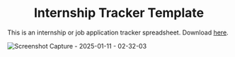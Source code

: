 <h1 align=center>Internship Tracker Template</h1>

This is an internship or job application tracker spreadsheet. 
Download [here](https://docs.google.com/spreadsheets/d/1hfPwMeUdnm7UU5HmOCP22E_QESm5Hdjt/).

![Screenshot Capture - 2025-01-11 - 02-32-03](https://github.com/user-attachments/assets/beeb3445-3dc6-4d9c-bfd3-cd21037b4003)
